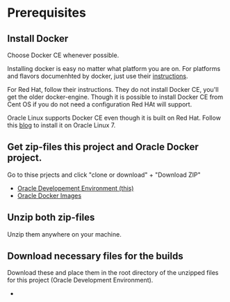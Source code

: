# Prerequisites

## Install Docker

Choose Docker CE whenever possible.

Installing docker is easy no matter what platform you are on. For platforms and flavors documenhted by docker, just use their [instructions](https://docs.docker.com/install/).

For Red Hat, follow their instructions. They do not install Docker CE, you'll get the older docker-engine. Though it is possible to install Docker CE from Cent OS if you do not need a configuration Red HAt will support.

Oracle Linux supports Docker CE even though it is built on Red Hat. Follow this [blog](https://blogs.oracle.com/virtualization/install-docker-on-oracle-linux-7-v2) to install it on Oracle Linux 7.

## Get zip-files this project and Oracle Docker project.

Go to thise prjects and click "clone or download" + "Download ZIP"
- [Oracle Developement Environment (this)](https://github.com/mathiasmag/Oracle-Dev-Env-Docker)
- [Oracle Docker Images](https://github.com/mathiasmag/Oracle-Dev-Env-Docker)

## Unzip both zip-files

Unzip them anywhere on your machine.

## Download necessary files for the builds

Download these and place them in the root directory of the unzipped files for this project (Oracle Development Environment).

-
